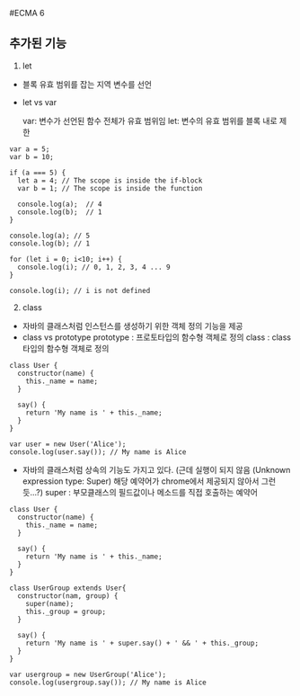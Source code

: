 #ECMA 6

## 추가된 기능

1. let

 - 블록 유효 범위를 잡는 지역 변수를 선언
 - let vs var
   
   var: 변수가 선언된 함수 전체가 유효 범위임
   let: 변수의 유효 범위를 블록 내로 제한
   

```
var a = 5;
var b = 10;

if (a === 5) {
  let a = 4; // The scope is inside the if-block
  var b = 1; // The scope is inside the function

  console.log(a);  // 4
  console.log(b);  // 1
} 

console.log(a); // 5
console.log(b); // 1
```

```
for (let i = 0; i<10; i++) {
  console.log(i); // 0, 1, 2, 3, 4 ... 9
}

console.log(i); // i is not defined
```

2. class 
 - 자바의 클래스처럼 인스턴스를 생성하기 위한 객체 정의 기능을 제공
 - class vs prototype
   prototype : 프로토타입의 함수형 객체로 정의
   class : class 타입의 함수형 객체로 정의

```
class User {
  constructor(name) {
    this._name = name;
  }

  say() {
    return 'My name is ' + this._name;
  }
}

var user = new User('Alice');
console.log(user.say()); // My name is Alice
```

 - 자바의 클래스처럼 상속의 기능도 가지고 있다.
(근데 실행이 되지 않음 (Unknown expression type: Super) 해당 예약어가 chrome에서 제공되지 않아서 그런듯...?)
super : 부모클래스의 필드값이나 메소드를 직접 호출하는 예약어
```
class User {
  constructor(name) {
    this._name = name;
  }

  say() {
    return 'My name is ' + this._name;
  }
}

class UserGroup extends User{
  constructor(nam, group) {
    super(name);
    this._group = group;
  }

  say() {
    return 'My name is ' + super.say() + ' && ' + this._group;
  }
}

var usergroup = new UserGroup('Alice');
console.log(usergroup.say()); // My name is Alice
```
